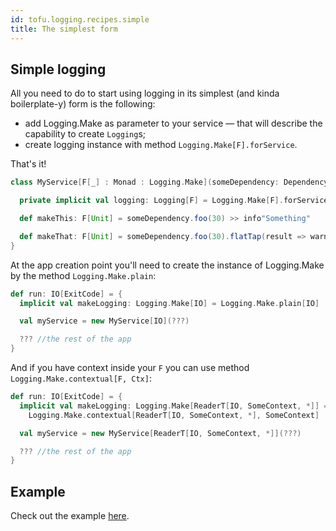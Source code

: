 ```yaml
---
id: tofu.logging.recipes.simple
title: The simplest form
---
```


## Simple logging

All you need to do to start using logging in its simplest (and kinda boilerplate-y) form is the following:

- add Logging.Make as parameter to your service — that will describe the capability to create `Logging`s;
- create logging instance with method `Logging.Make[F].forService`.

That's it!

```scala
class MyService[F[_] : Monad : Logging.Make](someDependency: DependencyService) {

  private implicit val logging: Logging[F] = Logging.Make[F].forService[MyService[F]]

  def makeThis: F[Unit] = someDependency.foo(30) >> info"Something"

  def makeThat: F[Unit] = someDependency.foo(30).flatTap(result => warn"Some another thing $result")
}

```

At the app creation point you'll need to create the instance of Logging.Make by the method `Logging.Make.plain`:

```scala
def run: IO[ExitCode] = {
  implicit val makeLogging: Logging.Make[IO] = Logging.Make.plain[IO]

  val myService = new MyService[IO](???)

  ??? //the rest of the app
}
```

And if you have context inside your `F` you can use method `Logging.Make.contextual[F, Ctx]`:

```scala
def run: IO[ExitCode] = {
  implicit val makeLogging: Logging.Make[ReaderT[IO, SomeContext, *]] =
    Logging.Make.contextual[ReaderT[IO, SomeContext, *], SomeContext]

  val myService = new MyService[ReaderT[IO, SomeContext, *]](???)

  ??? //the rest of the app
}
```

## Example
Check out the example [here](https://github.com/tofu-tf/tofu/tree/examples/src/main/scala/tofu.example.logging.simple).



